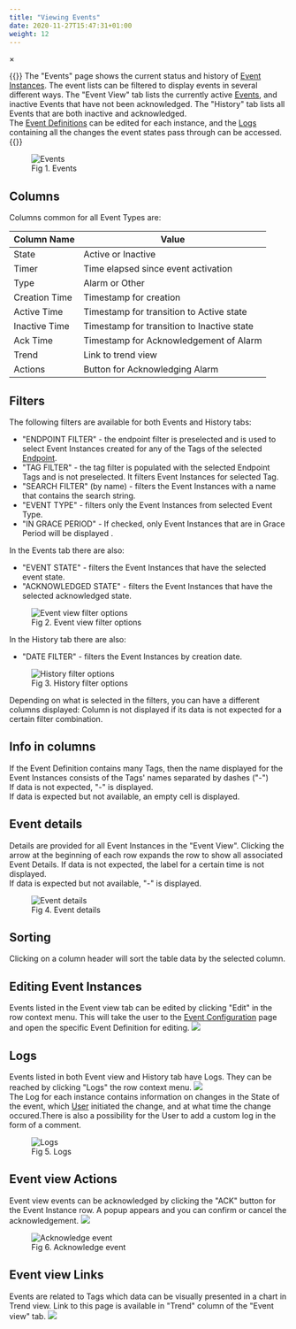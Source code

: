 ```yaml
---
title: "Viewing Events"
date: 2020-11-27T15:47:31+01:00
weight: 12
---
```

<!-- The Modal -->
<div id="myModal" class="modal">
  <span class="close">&times;</span>
  <img class="modal-content" id="img01">
  <div id="caption"></div>
</div>

{{<lead>}}
The "Events" page shows the current status and history of [Event Instances](/glossary#event-instance). The event lists can be filtered to display events in several different ways.
The "Event View" tab lists the currently active [Events](/glossary#event), and inactive Events that have not been acknowledged.
The "History" tab lists all Events that are both inactive and acknowledged.<br>
The [Event Definitions](/glossary#event-definition) can be edited for each instance, and the [Logs](/glossary#logs) containing all the changes the event states pass through can be accessed.
{{</lead>}}

<figure class="image_container">
    <img class="center_image myImg" onClick="reply_click(this)"  id="events" src="/events.png" alt="Events">
    <figcaption>Fig 1. Events</figcaption>
</figure>

## Columns
Columns common for all Event Types are:

| Column Name | Value |
|---------|---------|
| State | Active or Inactive |
| Timer | Time elapsed since event activation |
| Type | Alarm or Other |
| Creation Time | Timestamp for creation| 
| Active Time | Timestamp for transition to Active state |
| Inactive Time | Timestamp for transition to Inactive state | 
| Ack Time | Timestamp for Acknowledgement of Alarm |
| Trend | Link to trend view | 
| Actions | Button for Acknowledging Alarm | 


## Filters
The following filters are available for both Events and History tabs:
- "ENDPOINT FILTER" - the endpoint filter is preselected and is used to select Event Instances created for any of the Tags of the selected [Endpoint](/glossary#endpoint). 
- "TAG FILTER" - the tag filter is populated with the selected Endpoint Tags and is not preselected. It filters Event Instances for selected Tag.
- "SEARCH FILTER" (by name) - filters the Event Instances with a name that contains the search string.
- "EVENT TYPE" - filters only the Event Instances from selected Event Type.
- "IN GRACE PERIOD" - If checked, only Event Instances that are in Grace Period will be displayed . 

In the Events tab there are also:  
- "EVENT STATE" - filters the Event Instances that have the selected event state.
- "ACKNOWLEDGED STATE" - filters the Event Instances that have the selected acknowledged state.
<figure class="image_container">
    <img class="center_image myImg" onClick="reply_click(this)"  id="Event_view_filters" src="/Event_view_filters.png" alt="Event view filter options">
    <figcaption>Fig 2. Event view filter options</figcaption>
</figure>

In the History tab there are also:  
- "DATE FILTER" - filters the Event Instances by creation date.
<figure class="image_container">
    <img class="center_image myImg" onClick="reply_click(this)"  id="History_filters" src="/History_filters.png" alt="History filter options">
    <figcaption>Fig 3. History filter options</figcaption>
</figure>

Depending on what is selected in the filters, you can have a different columns displayed: Column is not displayed if its data is not expected for a certain filter combination.

## Info in columns 
If the Event Definition contains many Tags, then the name displayed for the Event Instances consists of the Tags' names separated by dashes ("-") <br>
If data is not expected, "-" is displayed. <br />
If data is expected but not available, an empty cell is displayed.

## Event details
Details are provided for all Event Instances in the "Event View". Clicking the arrow at the beginning of each row expands the row to show all associated Event Details.
If data is not expected, the label for a certain time is not displayed.<br />
If data is expected but not available, "-" is displayed.
<figure class="image_container">
    <img class="center_image myImg" onClick="reply_click(this)"  id="event_details" src="/event_details.png" alt="Event details">
    <figcaption>Fig 4. Event details</figcaption>
</figure>

## Sorting
Clicking on a column header will sort the table data by the selected column.

## Editing Event Instances
Events listed in the Event view tab can be edited by clicking "Edit" in the row context menu. This will take the user to the [Event Configuration](/configuration/events) page and open the specific Event Definition for editing.
<img src="/events_view_edit_link.png">

## Logs
Events listed in both Event view and History tab have Logs. They can be reached by clicking "Logs" the row context menu. <img src="/events_view_logs_link.png"> 
<br />
The Log for each instance contains information on changes in the State of the event, which [User](/glossary#user) initiated the change, and at what time the change occured.There is also a possibility for the User to add a custom log in the form of a comment.
<figure class="image_container">
    <img class="center_image myImg" onClick="reply_click(this)"  id="events_view_logs" src="/events_view_logs.png" alt="Logs">
    <figcaption>Fig 5. Logs</figcaption>
</figure>

## Event view Actions
Event view events can be acknowledged by clicking the "ACK" button for the Event Instance row. A popup appears and you can confirm or cancel the acknowledgement. <img src="/events_view_ack_link.png" > 
<figure class="image_container">
    <img class="center_image myImg" onClick="reply_click(this)"  id="events_view_ack_popup" src="/events_view_ack_popup.png" alt="Acknowledge event">
    <figcaption>Fig 6. Acknowledge event</figcaption>
</figure>

## Event view Links
Events are related to Tags which data can be visually presented in a chart in Trend view. Link to this page is available in "Trend" column of the "Event view" tab. <img src="/events_view_trend_link.png" >

<script>
// Get the modal
var modal = document.getElementById("myModal");

var modalImg = document.getElementById("img01");
var captionText = document.getElementById("caption");
function reply_click(img)
{
    modal.style.display = "block";
    modalImg.src = img.src;
    captionText.innerHTML = img.alt;
}

modal.onclick = function() { 
  modal.style.display = "none";
}

document.addEventListener('keyup', function(e) {
    if (e.keyCode == 27) {
        modal.style.display = "none";
    }
});
</script>